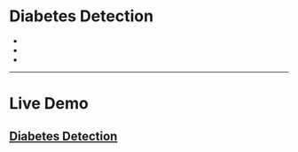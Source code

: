 # Diabetes Detection
-
-
-
---
# Live Demo
[Diabetes Detection](https://reliance-fyp.github.io/Diabetes-Detection/)
---
